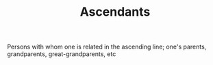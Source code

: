 ---
title: Ascendants
letter: A
permalink: "/definitions/ascendants.html"
body: Persons with whom one is related in the ascending line; one's parents, grandparents,
  great-grandparents, etc
published_at: '2018-07-07'
source: Black's Law Dictionary
layout: post
---